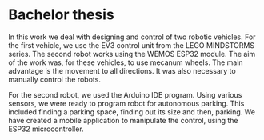 # Bachelor thesis

In this work we deal with designing and control of two robotic vehicles. For the first vehicle, we use the EV3 control unit from the LEGO MINDSTORMS series. The second robot works using the WEMOS ESP32 module. The aim of the work was, for these vehicles, to use mecanum wheels. The main advantage is the movement to all directions. It was also necessary to manually control the robots.

For the second robot, we used the Arduino IDE program. Using various sensors, we were ready to program robot for autonomous parking. This included finding a parking space, finding out its size and then, parking. We have created a mobile application to manipulate the control, using the ESP32 microcontroller.
